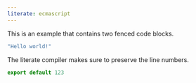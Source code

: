 ```yaml
---
literate: ecmascript
---
```

This is an example that contains two fenced code blocks.

```typescript
"Hello world!"
```

The literate compiler makes sure to preserve the line numbers.

```typescript
export default 123
```
